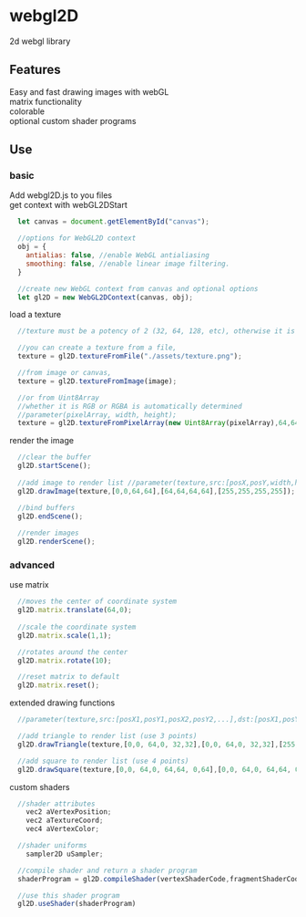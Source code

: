 # webgl2D
2d webgl library<br>
## Features
Easy and fast drawing images with webGL<br>
matrix functionality<br>
colorable<br>
optional custom shader programs<br>
## Use
### basic
Add webgl2D.js to you files<br>
get context with webGL2DStart<br>
````js
  let canvas = document.getElementById("canvas");

  //options for WebGL2D context
  obj = {
    antialias: false, //enable WebGL antialiasing
    smoothing: false, //enable linear image filtering.
  }

  //create new WebGL context from canvas and optional options
  let gl2D = new WebGL2DContext(canvas, obj);
````
load a texture<br>
````js
  //texture must be a potency of 2 (32, 64, 128, etc), otherwise it is enlarged when created

  //you can create a texture from a file,
  texture = gl2D.textureFromFile("./assets/texture.png");

  //from image or canvas,
  texture = gl2D.textureFromImage(image);

  //or from Uint8Array 
  //whether it is RGB or RGBA is automatically determined
  //parameter(pixelArray, width, height);
  texture = gl2D.textureFromPixelArray(new Uint8Array(pixelArray),64,64);
````
render the image<br>
````js
  //clear the buffer
  gl2D.startScene();
  
  //add image to render list //parameter(texture,src:[posX,posY,width,height],dst:[posX,posY,width,height],[color:[r,g,b,a]])
  gl2D.drawImage(texture,[0,0,64,64],[64,64,64,64],[255,255,255,255]);

  //bind buffers
  gl2D.endScene();
  
  //render images
  gl2D.renderScene();
````
### advanced
use matrix<br>
````js
  //moves the center of coordinate system
  gl2D.matrix.translate(64,0);
  
  //scale the coordinate system
  gl2D.matrix.scale(1,1);

  //rotates around the center
  gl2D.matrix.rotate(10);

  //reset matrix to default
  gl2D.matrix.reset();
````
extended drawing functions<br>
````js
  //parameter(texture,src:[posX1,posY1,posX2,posY2,...],dst:[posX1,posY1,posX2,posY2,...],color:[r,g,b,a, r,g,b,a,...])

  //add triangle to render list (use 3 points)
  gl2D.drawTriangle(texture,[0,0, 64,0, 32,32],[0,0, 64,0, 32,32],[255,0,0,255, 0,255,0,255, 0,0,255,255]);

  //add square to render list (use 4 points)
  gl2D.drawSquare(texture,[0,0, 64,0, 64,64, 0,64],[0,0, 64,0, 64,64, 0,64],[255,255,255,255, 255,255,255,255, 255,255,255,255, 255,255,255,255]);
````
custom shaders<br>
````js
  //shader attributes
    vec2 aVertexPosition;
    vec2 aTextureCoord;
    vec4 aVertexColor;

  //shader uniforms
    sampler2D uSampler;

  //compile shader and return a shader program
  shaderProgram = gl2D.compileShader(vertexShaderCode,fragmentShaderCode)

  //use this shader program 
  gl2D.useShader(shaderProgram)
````
